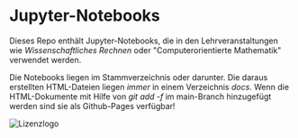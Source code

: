# Jupyter-Notebooks

Dieses Repo enthält Jupyter-Notebooks, die in den Lehrveranstaltungen
wie *Wissenschaftliches Rechnen* oder "Computerorientierte Mathematik" verwendet werden.

Die Notebooks liegen im Stammverzeichnis oder darunter. Die daraus erstellten HTML-Dateien liegen *immer* in einem Verzeichnis *docs*. 
Wenn die HTML-Dokumente mit Hilfe von *git add -f* im main-Branch hinzugefügt werden sind sie als Github-Pages verfügbar!

![Lizenzlogo](https://licensebuttons.net/l/by-nc-sa/3.0/de/88x31.png)
